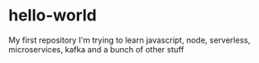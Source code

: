 # hello-world
My first repository
I'm trying to learn javascript, node, serverless, microservices, kafka and a bunch of other stuff
